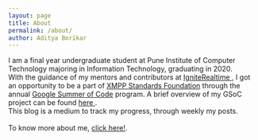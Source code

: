 ```yaml
---
layout: page
title: About
permalink: /about/
author: Aditya Borikar
---
```


I am a final year undergraduate student at Pune Institute of Computer Technology majoring in Information Technology, graduating in 2020.
<br>
With the guidance of my mentors and contributors at <a href="https://www.igniterealtime.org/"> IgniteRealtime </a>, I got an opportunity to be a part of <a href="https://xmpp.org/about/xmpp-standards-foundation.html">XMPP Standards Foundation<a href=""></a> through the annual <a href="https://summerofcode.withgoogle.com/">Google Summer of Code</a> program. A brief overview of my GSoC project can be found <a href="https://summerofcode.withgoogle.com/projects/#4611553850032128"> here </a>.
<br>
This blog is a medium to track my progress, through weekly my posts.
<br> <br>
To know more about me, <a href="https://adiaholic.github.io/">click here!</a>.